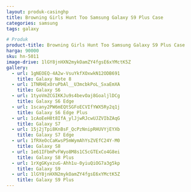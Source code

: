```yaml
---
layout: produk-casinghp
title: Browning Girls Hunt Too Samsung Galaxy S9 Plus Case
categories: samsung
tags: galaxy

# Produk
product-title: Browning Girls Hunt Too Samsung Galaxy S9 Plus Case
harga: 90000
sku: hn-5011
image-drive: 1lGY8jnHXN2mykOamZY4fgsE6xYMctK5Z
gallery:
  - url: 1gNEOEQ-4A2w-VsuYkfXOxwkN12ODB691
    title: Galaxy Note 8
  - url: 1TNRHExOruPbAl__U3mcbkPoL_SxaEmXA
    title: Galaxy S6
  - url: 1tyoVmZCGIKKJu9s4bevOaj8GoaljlDCg
    title: Galaxy S6 Edge
  - url: 1scany2PW6mEQtSGFoECVIfYWX5Ry2q1j
    title: Galaxy S6 Edge Plus
  - url: 1cAoEeH8t8IfA_ylJjwRJcwUJZVIbZAqG
    title: Galaxy S7
  - url: 15j2jTpi8KnBsF_QcPzNnipRHUVYjEYXb
    title: Galaxy S7 Edge
  - url: 1fRXeOcCaKwsP5mWymAhYsZVEfC24Y-M0
    title: Galaxy S8
  - url: 1e61IFbmPvFWyo8M8s1C5cGTExCo4G8ei
    title: Galaxy S8 Plus
  - url: 1rXgGKyxzuG-Ahh1u-0yiuQiOG7a3g5kp
    title: Galaxy S9
  - url: 1lGY8jnHXN2mykOamZY4fgsE6xYMctK5Z
    title: Galaxy S9 Plus
---
```

